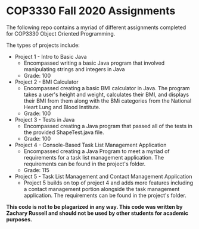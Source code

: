 # COP3330 Fall 2020 Assignments

The following repo contains a myriad of different assignments completed for COP3330 Object Oriented Programming.

The types of projects include:
- Project 1 - Intro to Basic Java
  * Encompassed writing a basic Java program that involved manipulating strings and integers in Java
  * Grade: 100
- Project 2 - BMI Calculator
  * Encompassed creating a basic BMI calculator in Java. The program takes a user's height and weight, calculates their BMI, and displays their BMI from them along with the BMi categories from the National Heart Lung and Blood Institute.
  * Grade: 100
- Project 3 - Tests in Java
  * Encompassed creating a Java program that passed all of the tests in the provided ShapeTest.java file.
  * Grade: 100
- Project 4 - Console-Based Task List Management Application
  * Encompassed creating a Java Program to meet a myriad of requirements for a task list management application. The requirements can be found in the project's folder.
  * Grade: 115
- Project 5 - Task List Management and Contact Management Application
  * Project 5 builds on top of project 4 and adds more features including a contact management portion alongside the task management application. The requirements can be found in the project's folder.

**This code is not to be plagarized in any way. This code was written by Zachary Russell and should not be used by other students for academic purposes.**
